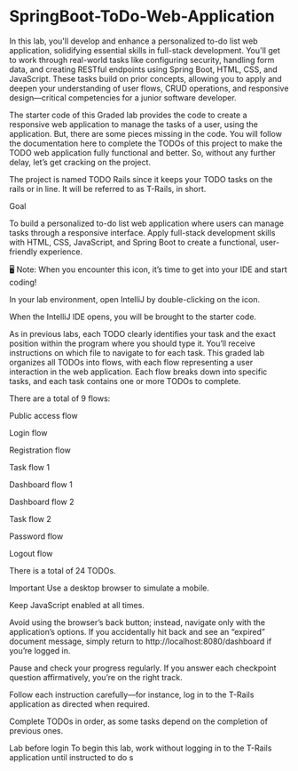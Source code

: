 # SpringBoot-ToDo-Web-Application

In this lab, you'll develop and enhance a personalized to-do list web application, solidifying essential skills in full-stack development. You'll get to work through real-world tasks like configuring security, handling form data, and creating RESTful endpoints using Spring Boot, HTML, CSS, and JavaScript. These tasks build on prior concepts, allowing you to apply and deepen your understanding of user flows, CRUD operations, and responsive design—critical competencies for a junior software developer.

The starter code of this Graded lab provides the code to create a responsive web application to manage the tasks of a user, using the application. But, there are some pieces missing in the code. You will follow the documentation here to complete the TODOs of this project to make the TODO web application fully functional and better. So, without any further delay, let’s get cracking on the project. 

The project is named TODO Rails since it keeps your TODO tasks on the rails or in line. It will be referred to as T-Rails, in short. 

Goal

To build a personalized to-do list web application where users can manage tasks through a responsive interface. Apply full-stack development skills with HTML, CSS, JavaScript, and Spring Boot to create a functional, user-friendly experience.

🖥️  Note: When you encounter this icon, it’s time to get into your IDE and start coding!

In your lab environment, open IntelliJ by double-clicking on the icon.


When the IntelliJ IDE opens, you will be brought to the starter code. 

As in previous labs, each TODO clearly identifies your task and the exact position within the program where you should type it. You’ll receive instructions on which file to navigate to for each task. This graded lab organizes all TODOs into flows, with each flow representing a user interaction in the web application. Each flow breaks down into specific tasks, and each task contains one or more TODOs to complete. 

There are a total of 9 flows: 

Public access flow

Login flow

Registration flow

Task flow 1

Dashboard flow 1

Dashboard flow 2

Task flow 2

Password flow

Logout flow 

There is a total of 24 TODOs. 

Important
Use a desktop browser to simulate a mobile. 

Keep JavaScript enabled at all times.

Avoid using the browser’s back button; instead, navigate only with the application’s options. If you accidentally hit back and see an “expired” document message, simply return to http://localhost:8080/dashboard if you’re logged in.

Pause and check your progress regularly. If you answer each checkpoint question affirmatively, you’re on the right track. 

Follow each instruction carefully—for instance, log in to the T-Rails application as directed when required.

Complete TODOs in order, as some tasks depend on the completion of previous ones.

Lab before login 
To begin this lab, work without logging in to the T-Rails application until instructed to do s
